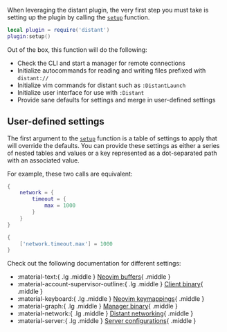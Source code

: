 When leveraging the distant plugin, the very first step you must take is
setting up the plugin by calling the [`setup`][distant:setup()] function.

```lua
local plugin = require('distant')
plugin:setup()
```

Out of the box, this function will do the following: 

* Check the CLI and start a manager for remote connections
* Initialize autocommands for reading and writing files prefixed with `distant://`
* Initialize vim commands for distant such as `:DistantLaunch`
* Initialize user interface for use with `:Distant`
* Provide sane defaults for settings and merge in user-defined settings

## User-defined settings

The first argument to the [`setup`][distant:setup()] function is a table of
settings to apply that will override the defaults. You can provide these
settings as either a series of nested tables and values or a key represented as
a dot-separated path with an associated value.


For example, these two calls are equivalent:

```lua
{
    network = {
        timeout = {
            max = 1000
        }
    }
}
```

```lua
{
    ['network.timeout.max'] = 1000
}
```

Check out the following documentation for different settings:

<div class="grid cards" markdown>

- :material-text:{ .lg .middle } [Neovim buffers](buffer){ .middle }
- :material-account-supervisor-outline:{ .lg .middle } [Client binary](client){ .middle }
- :material-keyboard:{ .lg .middle } [Neovim keymappings](keymap){ .middle }
- :material-graph:{ .lg .middle } [Manager binary](manager){ .middle }
- :material-network:{ .lg .middle } [Distant networking](network){ .middle }
- :material-server:{ .lg .middle } [Server configurations](servers){ .middle }

</div>

[distant:setup()]: ../lua#initialization
